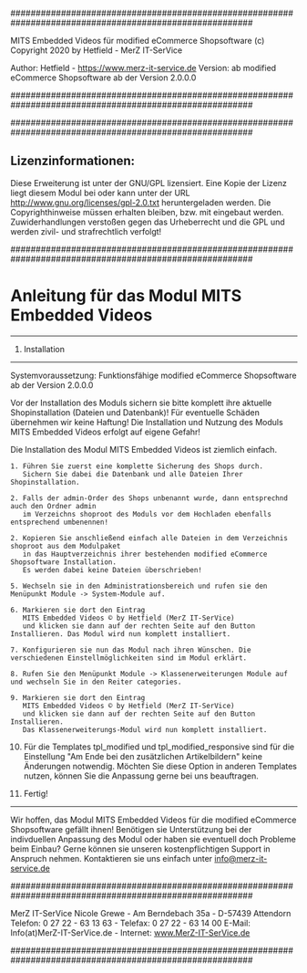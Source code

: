 ########################################################################################################

MITS Embedded Videos für modified eCommerce Shopsoftware
(c) Copyright 2020 by Hetfield - MerZ IT-SerVice

Author: 	Hetfield - https://www.merz-it-service.de
Version: 	ab modified eCommerce Shopsoftware ab der Version 2.0.0.0

########################################################################################################


########################################################################################################

Lizenzinformationen:
--------------------------------------------------------------------------------------------------------
Diese Erweiterung ist unter der GNU/GPL lizensiert. Eine Kopie der Lizenz liegt diesem Modul bei 
oder kann unter der URL http://www.gnu.org/licenses/gpl-2.0.txt heruntergeladen werden. Die 
Copyrighthinweise müssen erhalten bleiben, bzw. mit eingebaut werden. Zuwiderhandlungen verstoßen 
gegen das Urheberrecht und die GPL und werden zivil- und strafrechtlich verfolgt!

########################################################################################################

Anleitung für das Modul MITS Embedded Videos
========================================================================================================
--------------------------------------------------------------------------------------------------------

1. Installation
--------------------------------------------------------------------------------------------------------
Systemvoraussetzung: Funktionsfähige modified eCommerce Shopsoftware ab der Version 2.0.0.0

Vor der Installation des Moduls sichern sie bitte komplett ihre aktuelle Shopinstallation (Dateien und Datenbank)!
Für eventuelle Schäden übernehmen wir keine Haftung!
Die Installation und Nutzung des Moduls MITS Embedded Videos erfolgt auf eigene Gefahr!

Die Installation des Modul MITS Embedded Videos ist ziemlich einfach.

    1. Führen Sie zuerst eine komplette Sicherung des Shops durch. 
       Sichern Sie dabei die Datenbank und alle Dateien Ihrer Shopinstallation. 

    2. Falls der admin-Order des Shops unbenannt wurde, dann entsprechnd auch den Ordner admin 
       im Verzeichns shoproot des Moduls vor dem Hochladen ebenfalls entsprechend umbenennen!

    2. Kopieren Sie anschließend einfach alle Dateien in dem Verzeichnis shoproot aus dem Modulpaket 
       in das Hauptverzeichnis ihrer bestehenden modified eCommerce Shopsoftware Installation. 
       Es werden dabei keine Dateien überschrieben!

    5. Wechseln sie in den Administrationsbereich und rufen sie den Menüpunkt Module -> System-Module auf.

    6. Markieren sie dort den Eintrag 
       MITS Embedded Videos © by Hetfield (MerZ IT-SerVice)
       und klicken sie dann auf der rechten Seite auf den Button Installieren. Das Modul wird nun komplett installiert. 
       
    7. Konfigurieren sie nun das Modul nach ihren Wünschen. Die verschiedenen Einstellmöglichkeiten sind im Modul erklärt.

    8. Rufen Sie den Menüpunkt Module -> Klassenerweiterungen Module auf und wechseln Sie in den Reiter categories.

    9. Markieren sie dort den Eintrag 
       MITS Embedded Videos © by Hetfield (MerZ IT-SerVice)
       und klicken sie dann auf der rechten Seite auf den Button Installieren. 
       Das Klassenerweiterungs-Modul wird nun komplett installiert.

   10. Für die Templates tpl_modified und tpl_modified_responsive sind für die Einstellung "Am Ende bei den zusätzlichen Artikelbildern"
       keine Änderungen notwendig. Möchten Sie diese Option in anderen Templates nutzen, können Sie die Anpassung gerne bei uns beauftragen. 

   11. Fertig!

--------------------------------------------------------------------------------------------------------
Wir hoffen, das Modul MITS Embedded Videos für die modified eCommerce Shopsoftware gefällt ihnen! 
Benötigen sie Unterstützung bei der indivduellen Anpassung des Modul oder haben sie eventuell doch Probleme beim Einbau? 
Gerne können sie unseren kostenpflichtigen Support in Anspruch nehmen. 
Kontaktieren sie uns einfach unter info@merz-it-service.de



########################################################################################################

MerZ IT-SerVice
Nicole Grewe - Am Berndebach 35a - D-57439 Attendorn
Telefon: 0 27 22 - 63 13 63 - Telefax: 0 27 22 - 63 14 00
E-Mail: Info(at)MerZ-IT-SerVice.de - Internet: www.MerZ-IT-SerVice.de

########################################################################################################
